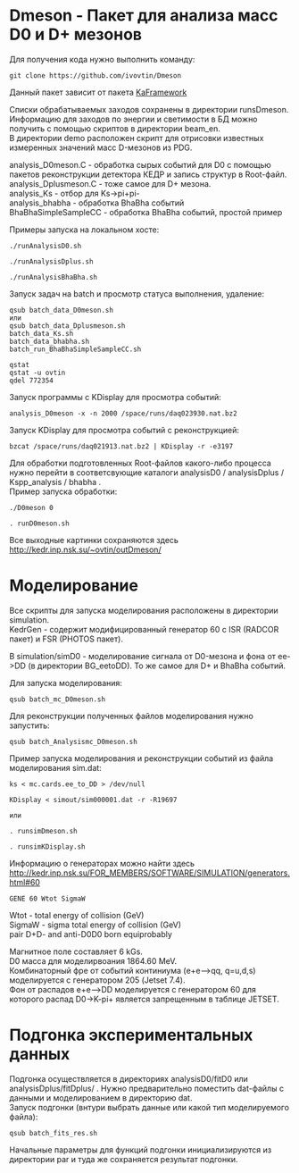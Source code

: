 # Dmeson - Пакет для анализа масс D0 и D+ мезонов

Для получения кода нужно выполнить команду:  <br />
```
git clone https://github.com/ivovtin/Dmeson
```
Данный пакет зависит от пакета [KaFramework](https://github.com/ivovtin/KaFramework) <br />

Списки обрабатываемых заходов сохранены в директории runsDmeson. <br />
Информацию для заходов по энергии и светимости в БД можно получить с помощью скриптов в директории beam_en. <br />
В директории demo расположен скрипт для отрисовки известных измеренных значений масс D-мезонов из PDG. <br />

analysis_D0meson.C - обработка сырых событий для D0 с помощью пакетов реконструкции детектора КЕДР и запись структур в Root-файл. <br />
analysis_Dplusmeson.C - тоже самое для D+ мезона. <br />
analysis_Ks - отбор для Ks->pi+pi- <br />
analysis_bhabha - обработка BhaBha событий <br />
BhaBhaSimpleSampleCC - обработка BhaBha событий, простой пример <br />

Примеры запуска на локальном хосте: <br />
```
./runAnalysisD0.sh

./runAnalysisDplus.sh

./runAnalysisBhaBha.sh
```

Запуск задач на batch и просмотр статуса выполнения, удаление:
```
qsub batch_data_D0meson.sh
или
qsub batch_data_Dplusmeson.sh
batch_data_Ks.sh
batch_data_bhabha.sh
batch_run_BhaBhaSimpleSampleCC.sh

qstat
qstat -u ovtin
qdel 772354
```

Запуск программы с KDisplay для просмотра событий:
```
analysis_D0meson -x -n 2000 /space/runs/daq023930.nat.bz2
```
Запуск KDisplay для просмотра событий с реконструкцией:
```
bzcat /space/runs/daq021913.nat.bz2 | KDisplay -r -e3197
```

Для обработки подготовленных Root-файлов какого-либо процесса нужно перейти в соответсвующие каталоги analysisD0 / analysisDplus / Kspp_analysis / bhabha . <br />
Пример запуска обработки: <br />
```
./D0meson 0

. runD0meson.sh
```

Все выходные картинки сохраняются здесь http://kedr.inp.nsk.su/~ovtin/outDmeson/

# Моделирование

Все скрипты для запуска моделирования расположены в директории simulation. <br />
KedrGen - содержит модифицированный генератор 60 с ISR (RADCOR пакет) и FSR (PHOTOS пакет). <br />

В simulation/simD0 - моделирование сигнала от D0-мезона и фона от ee->DD (в директории BG_eetoDD). То же самое для D+ и BhaBha событий. <br />

Для запуска моделирования:
```
qsub batch_mc_D0meson.sh
```

Для реконструкции полученных файлов моделирования нужно запустить:
```
qsub batch_Analysismc_D0meson.sh
```

Пример запуска моделирования и реконструкции событий из файла моделирования sim.dat:
```
ks < mc.cards.ee_to_DD > /dev/null

KDisplay < simout/sim000001.dat -r -R19697

или 

. runsimDmeson.sh

. runsimKDisplay.sh

```

Информацию о генераторах можно найти здесь http://kedr.inp.nsk.su/FOR_MEMBERS/SOFTWARE/SIMULATION/generators.html#60  <br />
```
GENE 60 Wtot SigmaW
```
Wtot - total energy of collision (GeV) <br />
SigmaW - sigma total energy of collision (GeV) <br />
pair D+D- and anti-D0D0 born equiprobably <br />

Магнитное поле составляет 6 kGs. <br />
D0 масса для моделирвоания 1864.60 MeV. <br />
Комбинаторный фре от событий континиума (e+e-->qq, q=u,d,s) моделируется с генератором 205 (Jetset 7.4). <br />
Фон от распадов e+e-->DD моделируется с генератором 60 для которого распад D0->K-pi+ является запрещенным в таблице JETSET. <br />

# Подгонка экспериментальных данных

Подгонка осуществляется в директориях analysisD0/fitD0 или analysisDplus/fitDplus/ . Нужно предварительно поместить dat-файлы с данными и моделированием в директорию dat. <br />
Запуск подгонки (внтури выбрать данные или какой тип моделируемого файла):
```
qsub batch_fits_res.sh
```
Начальные параметры для функций подгонки инициализируются из директории par и туда же сохраняется результат подгонки. <br />


